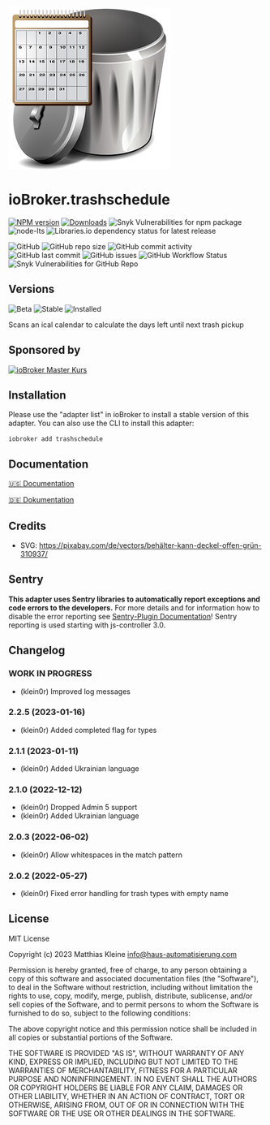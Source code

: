 ![Logo](admin/trashschedule.png)

# ioBroker.trashschedule

[![NPM version](https://img.shields.io/npm/v/iobroker.trashschedule?style=flat-square)](https://www.npmjs.com/package/iobroker.trashschedule)
[![Downloads](https://img.shields.io/npm/dm/iobroker.trashschedule?label=npm%20downloads&style=flat-square)](https://www.npmjs.com/package/iobroker.trashschedule)
![Snyk Vulnerabilities for npm package](https://img.shields.io/snyk/vulnerabilities/npm/iobroker.trashschedule?label=npm%20vulnerabilities&style=flat-square)
![node-lts](https://img.shields.io/node/v-lts/iobroker.trashschedule?style=flat-square)
![Libraries.io dependency status for latest release](https://img.shields.io/librariesio/release/npm/iobroker.trashschedule?label=npm%20dependencies&style=flat-square)

![GitHub](https://img.shields.io/github/license/klein0r/iobroker.trashschedule?style=flat-square)
![GitHub repo size](https://img.shields.io/github/repo-size/klein0r/iobroker.trashschedule?logo=github&style=flat-square)
![GitHub commit activity](https://img.shields.io/github/commit-activity/m/klein0r/iobroker.trashschedule?logo=github&style=flat-square)
![GitHub last commit](https://img.shields.io/github/last-commit/klein0r/iobroker.trashschedule?logo=github&style=flat-square)
![GitHub issues](https://img.shields.io/github/issues/klein0r/iobroker.trashschedule?logo=github&style=flat-square)
![GitHub Workflow Status](https://img.shields.io/github/actions/workflow/status/klein0r/iobroker.trashschedule/test-and-release.yml?branch=master&logo=github&style=flat-square)
![Snyk Vulnerabilities for GitHub Repo](https://img.shields.io/snyk/vulnerabilities/github/klein0r/iobroker.trashschedule?label=repo%20vulnerabilities&logo=github&style=flat-square)

## Versions

![Beta](https://img.shields.io/npm/v/iobroker.trashschedule.svg?color=red&label=beta)
![Stable](http://iobroker.live/badges/trashschedule-stable.svg)
![Installed](http://iobroker.live/badges/trashschedule-installed.svg)

Scans an ical calendar to calculate the days left until next trash pickup

## Sponsored by

[![ioBroker Master Kurs](https://haus-automatisierung.com/images/ads/ioBroker-Kurs.png)](https://haus-automatisierung.com/iobroker-kurs/?refid=iobroker-trashschedule)

## Installation

Please use the "adapter list" in ioBroker to install a stable version of this adapter. You can also use the CLI to install this adapter:

```
iobroker add trashschedule
```

## Documentation

[🇺🇸 Documentation](./docs/en/README.md)

[🇩🇪 Dokumentation](./docs/de/README.md)

## Credits

- SVG: https://pixabay.com/de/vectors/behälter-kann-deckel-offen-grün-310937/

## Sentry

**This adapter uses Sentry libraries to automatically report exceptions and code errors to the developers.** For more details and for information how to disable the error reporting see [Sentry-Plugin Documentation](https://github.com/ioBroker/plugin-sentry#plugin-sentry)! Sentry reporting is used starting with js-controller 3.0.

## Changelog

<!--
  Placeholder for the next version (at the beginning of the line):
  ### **WORK IN PROGRESS**
-->
### **WORK IN PROGRESS**

* (klein0r) Improved log messages

### 2.2.5 (2023-01-16)

* (klein0r) Added completed flag for types

### 2.1.1 (2023-01-11)

* (klein0r) Added Ukrainian language

### 2.1.0 (2022-12-12)

* (klein0r) Dropped Admin 5 support
* (klein0r) Added Ukrainian language

### 2.0.3 (2022-06-02)

* (klein0r) Allow whitespaces in the match pattern

### 2.0.2 (2022-05-27)

* (klein0r) Fixed error handling for trash types with empty name

## License

MIT License

Copyright (c) 2023 Matthias Kleine <info@haus-automatisierung.com>

Permission is hereby granted, free of charge, to any person obtaining a copy
of this software and associated documentation files (the "Software"), to deal
in the Software without restriction, including without limitation the rights
to use, copy, modify, merge, publish, distribute, sublicense, and/or sell
copies of the Software, and to permit persons to whom the Software is
furnished to do so, subject to the following conditions:

The above copyright notice and this permission notice shall be included in all
copies or substantial portions of the Software.

THE SOFTWARE IS PROVIDED "AS IS", WITHOUT WARRANTY OF ANY KIND, EXPRESS OR
IMPLIED, INCLUDING BUT NOT LIMITED TO THE WARRANTIES OF MERCHANTABILITY,
FITNESS FOR A PARTICULAR PURPOSE AND NONINFRINGEMENT. IN NO EVENT SHALL THE
AUTHORS OR COPYRIGHT HOLDERS BE LIABLE FOR ANY CLAIM, DAMAGES OR OTHER
LIABILITY, WHETHER IN AN ACTION OF CONTRACT, TORT OR OTHERWISE, ARISING FROM,
OUT OF OR IN CONNECTION WITH THE SOFTWARE OR THE USE OR OTHER DEALINGS IN THE
SOFTWARE.
